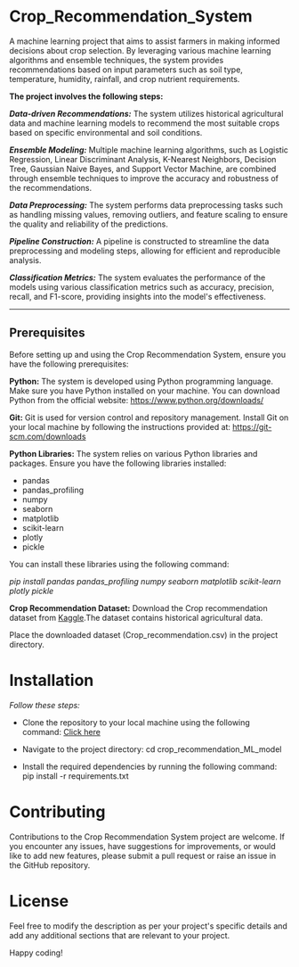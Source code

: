 # Crop_Recommendation_System
 A machine learning project that aims to assist farmers in making informed decisions about crop selection. By leveraging various machine learning algorithms and ensemble techniques, the system provides recommendations based on input parameters such as soil type, temperature, humidity, rainfall, and crop nutrient requirements.
 
**The project involves the following steps:**


***Data-driven Recommendations:*** The system utilizes historical agricultural data and machine learning models to recommend the most suitable crops based on specific environmental and soil conditions.

***Ensemble Modeling:*** Multiple machine learning algorithms, such as Logistic Regression, Linear Discriminant Analysis, K-Nearest Neighbors, Decision Tree, Gaussian Naive Bayes, and Support Vector Machine, are combined through ensemble techniques to improve the accuracy and robustness of the recommendations.

***Data Preprocessing:*** The system performs data preprocessing tasks such as handling missing values, removing outliers, and feature scaling to ensure the quality and reliability of the predictions.

***Pipeline Construction:*** A pipeline is constructed to streamline the data preprocessing and modeling steps, allowing for efficient and reproducible analysis.

***Classification Metrics:*** The system evaluates the performance of the models using various classification metrics such as accuracy, precision, recall, and F1-score, providing insights into the model's effectiveness.

********************************************************************************************************************************************************************

## Prerequisites

Before setting up and using the Crop Recommendation System, ensure you have the following prerequisites:

**Python:** The system is developed using Python programming language. Make sure you have Python installed on your machine. You can download Python from the official website: https://www.python.org/downloads/

**Git:** Git is used for version control and repository management. Install Git on your local machine by following the instructions provided at: https://git-scm.com/downloads

**Python Libraries:** The system relies on various Python libraries and packages. Ensure you have the following libraries installed:

- pandas
- pandas_profiling
- numpy
- seaborn
- matplotlib
- scikit-learn
- plotly
- pickle
  
You can install these libraries using the following command:

*pip install pandas pandas_profiling numpy seaborn matplotlib scikit-learn plotly pickle*

**Crop Recommendation Dataset:** Download the Crop recommendation dataset from [Kaggle](https://www.kaggle.com/datasets/atharvaingle/crop-recommendation-dataset).The dataset contains historical agricultural data. 

Place the downloaded dataset (Crop_recommendation.csv) in the project directory.

# Installation
 *Follow these steps:*
 
- Clone the repository to your local machine using the following command: [Click here](https://github.com/ramya-bashkaran/Crop_Recommendation_System)

- Navigate to the project directory: cd crop_recommendation_ML_model

- Install the required dependencies by running the following command: pip install -r requirements.txt

# Contributing
Contributions to the Crop Recommendation System project are welcome. If you encounter any issues, have suggestions for improvements, or would like to add new features, please submit a pull request or raise an issue in the GitHub repository.

# License
Feel free to modify the description as per your project's specific details and add any additional sections that are relevant to your project.

Happy coding!
